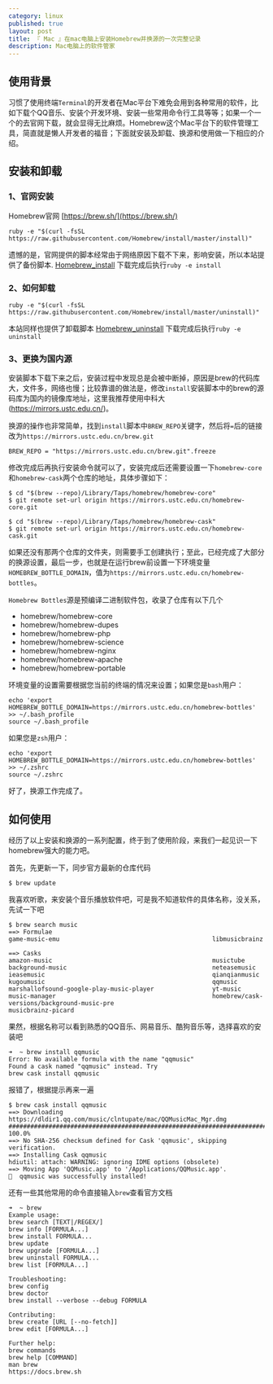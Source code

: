 ```yaml
---
category: linux
published: true
layout: post
title: 『 Mac 』在mac电脑上安装Homebrew并换源的一次完整记录
description: Mac电脑上的软件管家
---
```


## 使用背景

习惯了使用终端`Terminal`的开发者在Mac平台下难免会用到各种常用的软件，比如下载个QQ音乐、安装个开发环境、安装一些常用命令行工具等等；如果一个一个的去官网下载，就会显得无比麻烦。Homebrew这个Mac平台下的软件管理工具，简直就是懒人开发者的福音；下面就安装及卸载、换源和使用做一下相应的介绍。


## 安装和卸载

### 1、官网安装

Homebrew官网 [https://brew.sh/](https://brew.sh/)

```shell
ruby -e "$(curl -fsSL https://raw.githubusercontent.com/Homebrew/install/master/install)"
```

遗憾的是，官网提供的脚本经常由于网络原因下载不下来，影响安装，所以本站提供了备份脚本.
[Homebrew_install](../data/mac/brew/install)
下载完成后执行`ruby -e install`

### 2、如何卸载

```shell
ruby -e "$(curl -fsSL https://raw.githubusercontent.com/Homebrew/install/master/uninstall)"
```

本站同样也提供了卸载脚本
[Homebrew_uninstall](../data/mac/brew/uninstall)
下载完成后执行`ruby -e uninstall`


### 3、更换为国内源

安装脚本下载下来之后，安装过程中发现总是会被中断掉，原因是brew的代码库大，文件多，网络也慢；比较靠谱的做法是，修改`install`安装脚本中的brew的源码库为国内的镜像库地址，这里我推荐使用中科大(https://mirrors.ustc.edu.cn/)。

换源的操作也非常简单，找到`install`脚本中`BREW_REPO`关键字，然后将`=`后的链接改为`https://mirrors.ustc.edu.cn/brew.git`

```shell
BREW_REPO = "https://mirrors.ustc.edu.cn/brew.git".freeze
```

修改完成后再执行安装命令就可以了，安装完成后还需要设置一下`homebrew-core`和`homebrew-cask`两个仓库的地址，具体步骤如下：

```shell
$ cd "$(brew --repo)/Library/Taps/homebrew/homebrew-core"
$ git remote set-url origin https://mirrors.ustc.edu.cn/homebrew-core.git

$ cd "$(brew --repo)/Library/Taps/homebrew/homebrew-cask"
$ git remote set-url origin https://mirrors.ustc.edu.cn/homebrew-cask.git
```

如果还没有那两个仓库的文件夹，则需要手工创建执行；至此，已经完成了大部分的换源设置，最后一步，也就是在运行brew前设置一下环境变量`HOMEBREW_BOTTLE_DOMAIN`，值为`https://mirrors.ustc.edu.cn/homebrew-bottles`。

`Homebrew Bottles`源是预编译二进制软件包，收录了仓库有以下几个
* homebrew/homebrew-core
* homebrew/homebrew-dupes
* homebrew/homebrew-php
* homebrew/homebrew-science
* homebrew/homebrew-nginx
* homebrew/homebrew-apache
* homebrew/homebrew-portable

环境变量的设置需要根据您当前的终端的情况来设置；如果您是`bash`用户：

```shell
echo 'export HOMEBREW_BOTTLE_DOMAIN=https://mirrors.ustc.edu.cn/homebrew-bottles' >> ~/.bash_profile
source ~/.bash_profile
```

如果您是`zsh`用户：

```shell
echo 'export HOMEBREW_BOTTLE_DOMAIN=https://mirrors.ustc.edu.cn/homebrew-bottles' >> ~/.zshrc
source ~/.zshrc
```

好了，换源工作完成了。

## 如何使用

经历了以上安装和换源的一系列配置，终于到了使用阶段，来我们一起见识一下homebrew强大的能力吧。

首先，先更新一下，同步官方最新的仓库代码

```shell
$ brew update
```

我喜欢听歌，来安装个音乐播放软件吧，可是我不知道软件的具体名称，没关系，先试一下吧

```shell
$ brew search music
==> Formulae
game-music-emu                                          libmusicbrainz

==> Casks
amazon-music                                            musictube
background-music                                        neteasemusic
ieasemusic                                              qianqianmusic
kugoumusic                                              qqmusic
marshallofsound-google-play-music-player                yt-music
music-manager                                           homebrew/cask-versions/background-music-pre
musicbrainz-picard
```

果然，根据名称可以看到熟悉的QQ音乐、网易音乐、酷狗音乐等，选择喜欢的安装吧

```shell
➜  ~ brew install qqmusic
Error: No available formula with the name "qqmusic" 
Found a cask named "qqmusic" instead. Try
brew cask install qqmusic
```

报错了，根据提示再来一遍
```shell
$ brew cask install qqmusic
==> Downloading https://dldir1.qq.com/music/clntupate/mac/QQMusicMac_Mgr.dmg
######################################################################## 100.0%
==> No SHA-256 checksum defined for Cask 'qqmusic', skipping verification.
==> Installing Cask qqmusic
hdiutil: attach: WARNING: ignoring IDME options (obsolete)
==> Moving App 'QQMusic.app' to '/Applications/QQMusic.app'.
🍺  qqmusic was successfully installed!
```

还有一些其他常用的命令直接输入`brew`查看官方文档
```shell
➜  ~ brew 
Example usage:
brew search [TEXT|/REGEX/]
brew info [FORMULA...]
brew install FORMULA...
brew update
brew upgrade [FORMULA...]
brew uninstall FORMULA...
brew list [FORMULA...]

Troubleshooting:
brew config
brew doctor
brew install --verbose --debug FORMULA

Contributing:
brew create [URL [--no-fetch]]
brew edit [FORMULA...]

Further help:
brew commands
brew help [COMMAND]
man brew
https://docs.brew.sh
```

